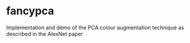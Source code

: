 # fancypca
Implementation and demo of the PCA colour augmentation technique as described in the AlexNet paper
